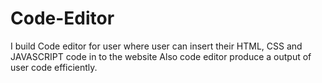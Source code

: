 # Code-Editor
I build Code editor for user where user can insert their HTML, CSS and JAVASCRIPT code in to the website Also code editor produce a output of user code efficiently.
